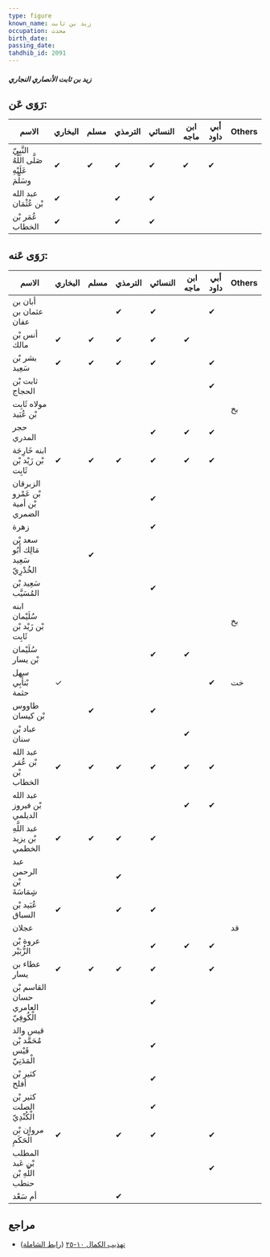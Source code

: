 ```yaml
---
type: figure
known_name: زيد بن ثابت
occupation: محدث
birth_date:
passing_date:
tahdhib_id: 2091
---
```

##### زيد بن ثابت الأنصاري النجاري

## رَوَى عَن:
| الاسم                                      | البخاري | مسلم | الترمذي | النسائي | ابن ماجه | أبي داود | Others |
| ------------------------------------------ | ------- | ---- | ------- | ------- | -------- | -------- | ------ |
| النَّبِيّ صَلَّى اللَّهُ عَلَيْهِ وسَلَّمَ | ✔       | ✔    | ✔       | ✔       | ✔        | ✔        |        |
| عبد الله بْن عُثْمَان                      | ✔       |      | ✔       | ✔       |          |          |        |
| عُمَر بْن الخطاب                           | ✔       |      | ✔       | ✔       |          |          |        |
## رَوَى عَنه:
| الاسم                                   | البخاري | مسلم | الترمذي | النسائي | ابن ماجه | أبي داود | Others |
| --------------------------------------- | ------- | ---- | ------- | ------- | -------- | -------- | ------ |
| أبان بن عثمان بن عفان                   |         |      | ✔       | ✔       |          | ✔        |        |
| أنس بْن مالك                            | ✔       | ✔    | ✔       | ✔       | ✔        |          |        |
| بشر بْن سَعِيد                          | ✔       | ✔    | ✔       | ✔       |          | ✔        |        |
| ثابت بْن الحجاج                         |         |      |         |         |          | ✔        |        |
| مولاه ثَابِت بْن عُبَيد                 |         |      |         |         |          |          | بخ     |
| حجر المدري                              |         |      |         | ✔       | ✔        | ✔        |        |
| ابنه خَارِجَة بْن زَيْد بْن ثَابِت      | ✔       | ✔    | ✔       | ✔       | ✔        | ✔        |        |
| الزبرقان بْن عَمْرو بْن أمية الضمري     |         |      |         | ✔       |          |          |        |
| زهرة                                    |         |      |         | ✔       |          |          |        |
| سعد بْن مَالِك أَبُو سَعِيد الخُدْرِيّ  |         | ✔    |         |         |          |          |        |
| سَعِيد بْن المُسَيَّب                   |         |      |         | ✔       |          |          |        |
| ابنه سُلَيْمان بْن زَيْد بْن ثَابِت     |         |      |         |         |          |          | بخ     |
| سُلَيْمان بْن يسار                      |         |      |         | ✔       | ✔        |          |        |
| سهل بْنأَبِي حثمة                       | ✓       |      |         |         |          | ✔        | خت     |
| طاووس بْن كيسان                         |         | ✔    |         | ✔       |          |          |        |
| عباد بْن سنان                           |         |      |         |         | ✔        |          |        |
| عبد الله بْن عُمَر بْن الخطاب           | ✔       | ✔    | ✔       | ✔       | ✔        | ✔        |        |
| عبد الله بْن فيروز الديلمي              |         |      |         |         | ✔        | ✔        |        |
| عبد اللَّهِ بْن يزيد الخطمي             | ✔       | ✔    | ✔       | ✔       |          |          |        |
| عبد الرحمن بْن شِِمَاسَةَ               |         |      | ✔       |         |          |          |        |
| عُبَيد بْن السباق                       | ✔       |      | ✔       | ✔       |          |          |        |
| عجلان                                   |         |      |         |         |          |          | قد     |
| عروة بْن الزُّبَيْر                     |         |      |         | ✔       | ✔        | ✔        |        |
| عطاء بن يسار                            | ✔       | ✔    | ✔       | ✔       |          | ✔        |        |
| القاسم بْن حسان العامري الْكُوفِيّ      |         |      |         | ✔       |          |          |        |
| قيس والد مُحَمَّد بْن قَيْس الْمَدَنِيّ |         |      |         | ✔       |          |          |        |
| كثير بْن أفلح                           |         |      |         | ✔       |          |          |        |
| كثير بْن الصلت الْكُنْدِيّ              |         |      |         | ✔       |          |          |        |
| مروان بْن الْحَكَمِ                     | ✔       |      | ✔       | ✔       |          | ✔        |        |
| المطلب بْن عَبد اللَّهِ بْن حنطب        |         |      |         |         |          | ✔        |        |
| أم سَعْد                                |         |      | ✔       |         |          |          |        |
## مراجع
- [تهذيب الكمال ١٠-٢٥](obsidian://open?vault=Tahdhib-al-Kamal&file=Figures/٢٠٩١-زيد%20بن%20ثابت%20الأنصاري%20النجاري) ([رابط الشاملة](https://shamela.ws/book/3722/4797))
